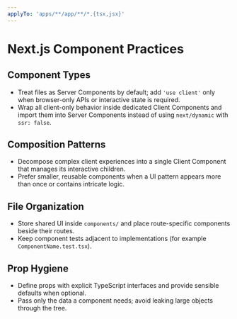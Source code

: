 ```yaml
---
applyTo: 'apps/**/app/**/*.{tsx,jsx}'
---
```


# Next.js Component Practices

## Component Types
- Treat files as Server Components by default; add `'use client'` only when browser-only APIs or interactive state is required.
- Wrap all client-only behavior inside dedicated Client Components and import them into Server Components instead of using `next/dynamic` with `ssr: false`.

## Composition Patterns
- Decompose complex client experiences into a single Client Component that manages its interactive children.
- Prefer smaller, reusable components when a UI pattern appears more than once or contains intricate logic.

## File Organization
- Store shared UI inside `components/` and place route-specific components beside their routes.
- Keep component tests adjacent to implementations (for example `ComponentName.test.tsx`).

## Prop Hygiene
- Define props with explicit TypeScript interfaces and provide sensible defaults when optional.
- Pass only the data a component needs; avoid leaking large objects through the tree.
